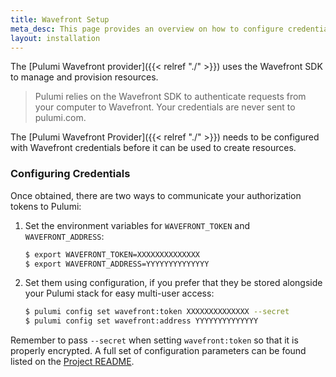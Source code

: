 ```yaml
---
title: Wavefront Setup
meta_desc: This page provides an overview on how to configure credentials for the Pulumi Wavefront Provider.
layout: installation
---
```


The [Pulumi Wavefront provider]({{< relref "./" >}}) uses the Wavefront SDK to manage and provision resources.

> Pulumi relies on the Wavefront SDK to authenticate requests from your computer to Wavefront. Your credentials are never sent
> to pulumi.com.

The [Pulumi Wavefront Provider]({{< relref "./" >}}) needs to be configured with Wavefront credentials
before it can be used to create resources.

### Configuring Credentials

Once obtained, there are two ways to communicate your authorization tokens to Pulumi:

1. Set the environment variables for `WAVEFRONT_TOKEN` and `WAVEFRONT_ADDRESS`:

    ```bash
    $ export WAVEFRONT_TOKEN=XXXXXXXXXXXXXX
    $ export WAVEFRONT_ADDRESS=YYYYYYYYYYYYYY
    ```

2. Set them using configuration, if you prefer that they be stored alongside your Pulumi stack for easy multi-user access:

    ```bash
    $ pulumi config set wavefront:token XXXXXXXXXXXXXX --secret
    $ pulumi config set wavefront:address YYYYYYYYYYYYYY
    ```

Remember to pass `--secret` when setting `wavefront:token` so that it is properly encrypted. A full set of configuration parameters
can be found listed on the [Project README](https://github.com/pulumi/pulumi-wavefront/blob/master/README.md).
